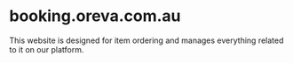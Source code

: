 # booking.oreva.com.au
This website is designed for item ordering and manages everything related to it on our platform.
